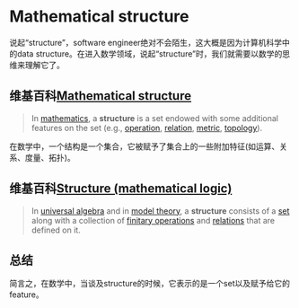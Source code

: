 # Mathematical structure

说起“structure”，software engineer绝对不会陌生，这大概是因为计算机科学中的data structure。在进入数学领域，说起“structure”时，我们就需要以数学的思维来理解它了。

## 维基百科[Mathematical structure](https://en.wikipedia.org/wiki/Mathematical_structure)

> In [mathematics](https://en.wikipedia.org/wiki/Mathematics), a **structure** is a set endowed with some additional features on the set (e.g., [operation](https://en.wikipedia.org/wiki/Operation_(mathematics)), [relation](https://en.wikipedia.org/wiki/Relation_(math)), [metric](https://en.wikipedia.org/wiki/Metric_(mathematics)), [topology](https://en.wikipedia.org/wiki/Topology#Topologies_on_sets)).

在数学中，一个结构是一个集合，它被赋予了集合上的一些附加特征(如运算、关系、度量、拓扑)。

## 维基百科[Structure (mathematical logic)](https://en.wikipedia.org/wiki/Structure_(mathematical_logic))

> In [universal algebra](https://en.wikipedia.org/wiki/Universal_algebra) and in [model theory](https://en.wikipedia.org/wiki/Model_theory), a **structure** consists of a [set](https://en.wikipedia.org/wiki/Set_(mathematics)) along with a collection of [finitary operations](https://en.wikipedia.org/wiki/Finitary) and [relations](https://en.wikipedia.org/wiki/Finitary_relation) that are defined on it.



## 总结

简言之，在数学中，当谈及structure的时候，它表示的是一个set以及赋予给它的feature。
